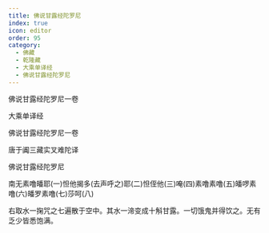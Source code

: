 ```yaml
---
title: 佛说甘露经陀罗尼
index: true
icon: editor
order: 95
category:
  - 佛藏
  - 乾隆藏
  - 大乘单译经
  - 佛说甘露经陀罗尼
---
```


佛说甘露经陀罗尼一卷  

大乘单译经  

佛说甘露经陀罗尼一卷  

唐于阗三藏实叉难陀译  

佛说甘露经陀罗尼  

南无素噜皤耶(一)怛他揭多(去声呼之)耶(二)怛侄他(三)唵(四)素噜素噜(五)皤啰素噜(六)皤罗素噜(七)莎呵(八)  

右取水一掬咒之七遍散于空中。其水一渧变成十斛甘露。一切饿鬼并得饮之。无有乏少皆悉饱满。  
